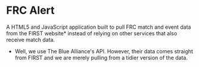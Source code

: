 FRC Alert
==========

A HTML5 and JavaScript application built to pull FRC match and event data from the FIRST website* instead of relying on other services that also receive match data.

* Well, we use The Blue Alliance's API. However, their data comes straight from FIRST and we are merely pulling from a tidier version of the data.